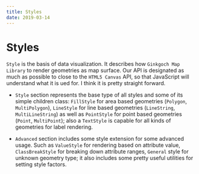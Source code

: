 ```yaml
---
title: Styles
date: 2019-03-14
---
```

# Styles

`Style` is the basis of data visualization. It describes how `Ginkgoch Map Library` to render geometries as map surface. Our API is designated as much as possible to close to the `HTML5 Canvas` API, so that JavaScript will understand what it is ued for. I think it is pretty straight forward. 

* `Style` section represents the base type of all styles and some of its simple children class: `FillStyle` for area based geometries (`Polygon`, `MultiPolygon`), `LineStyle` for line based geometries (`LineString`, `MultiLineString`) as well as `PointStyle` for point based geometries (`Point`, `MultiPoint`); also a `TextStyle` is capable for all kinds of geometries for label rendering.

* `Advanced` section includes some style extension for some advanced usage. Such as `ValueStyle` for rendering based on attribute value, `ClassBreakStyle` for breaking down attribute ranges, `General` style for unknown geometry type; it also includes some pretty useful utilities for setting style factors.